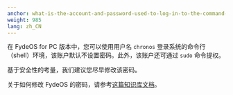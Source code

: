 ```yaml
---
anchor: what-is-the-account-and-password-used-to-log-in-to-the-command-line
weight: 985
lang: zh_CN
---
```

在 FydeOS for PC 版本中，您可以使用用户名 `chronos` 登录系统的命令行（shell）环境，该账户默认不设置密码。此外，该账户还可通过 `sudo` 命令提权。

基于安全性的考量，我们建议您尽早修改该密码。

关于如何修改 FydeOS 的密码，请参考[这篇知识库文档](/recipes/chronos-password/)。
